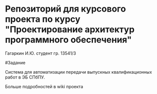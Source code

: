 # Репозиторий для курсового проекта по курсу "Проектирование архитектур программного обеспечения"
Гагаркин И.Ю. студент гр. 13541/3

#Задание

Система для автоматизации передачи выпускных квалификационных работ в ЭБ СПбПУ.

Больше подробностей в wiki проекта

